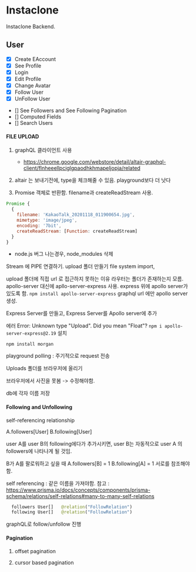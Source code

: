 # Instaclone

Instaclone Backend.

## User

- [x] Create EAccount
- [x] See Profile
- [x] Login
- [x] Edit Profile
- [x] Change Avatar
- [x] Follow User
- [x] UnFollow User
- [] See Followers and See Following Pagination
- [] Computed Fields
- [] Search Users

#### FILE UPLOAD

1. graphQL 클라이언트 사용

   - https://chrome.google.com/webstore/detail/altair-graphql-client/flnheeellpciglgpaodhkhmapeljopja/related

2. altair 는 보내기전에, type을 체크해줄 수 있음. playground보다 더 낫다

3. Promise 객체로 반환함. filename과 createReadStream 사용.

```javascript
Promise {
  {
    filename: 'KakaoTalk_20201118_011900654.jpg',
    mimetype: 'image/jpeg',
    encoding: '7bit',
    createReadStream: [Function: createReadStream]
  }
}
```

- node.js 버그 나는경우, node_modules 삭제

Stream 에 PIPE 연결하기. upload 폴더 만들기
file system import,

upload 폴더에 직접 url 로 접근하지 못하는 이유 라우터는 폴더가 존재하는지 모름.
apollo-server 대신에 apllo-server-express 사용.
express 위에 apollo server가 있도록 함.
`npm install apollo-server-express`
graphql url 에만 apollo server 생성.

Express Server를 만들고, Express Server를 Apollo server에 추가

에러
Error: Unknown type "Upload". Did you mean "Float"?
`npm i apollo-server-express@2.19` 설치

`npm install morgan`

playground polling : 주기적으로 request 전송

Uploads 폴더를 브라우저에 올리기

브라우저에서 사진을 못봄 -> 수정해야함.

db에 각자 이름 저장

#### Following and Unfollowing

self-referencing relationship

A.followers[User]
B.following[User]

user A를 user B의 following에다가 추가시키면, user B는 자동적으로 user A 의 followers에 나타나게 될 것임.

B가 A를 팔로워하고 싶을 때
A.followers[B] = 1
B.following[A] = 1
서로를 참조해야함.

self referencing : 같은 이름을 가져야함.
참고 : https://www.prisma.io/docs/concepts/components/prisma-schema/relations/self-relations#many-to-many-self-relations

```graphql
  followers User[]   @relation("FollowRelation")
  following User[]   @relation("FollowRelation")
```

graphQL로 follow/unfollow 진행

#### Pagination

1. offset pagination

2. cursor based pagination
